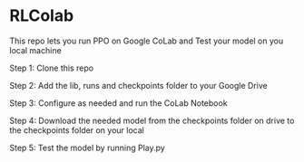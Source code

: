 # RLColab
This repo lets you run PPO on Google CoLab and Test your model on you local machine

Step 1: Clone this repo

Step 2: Add the lib, runs and checkpoints folder to your Google Drive

Step 3: Configure as needed and run the CoLab Notebook

Step 4: Download the needed model from the checkpoints folder on drive to the checkpoints folder on your local

Step 5: Test the model by running Play.py

